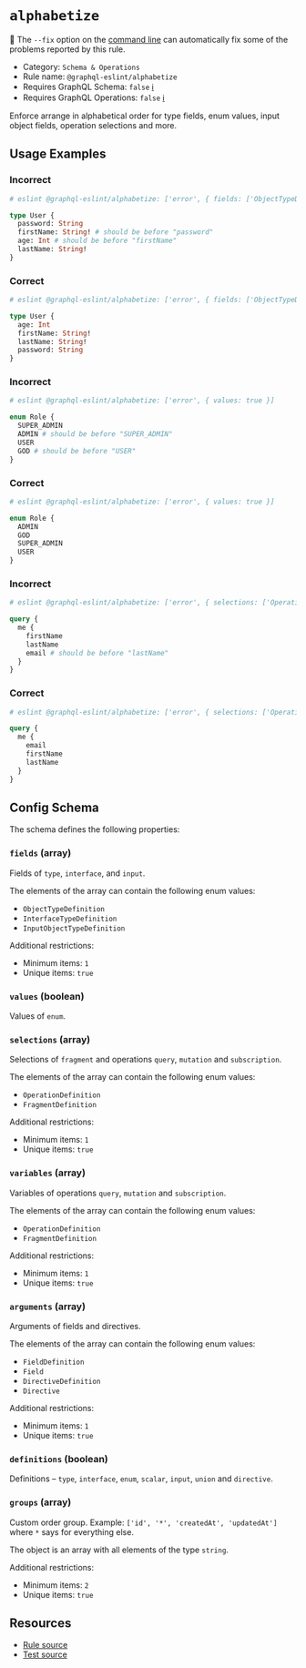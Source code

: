 # `alphabetize`

🔧 The `--fix` option on the
[command line](https://eslint.org/docs/user-guide/command-line-interface#--fix) can automatically
fix some of the problems reported by this rule.

- Category: `Schema & Operations`
- Rule name: `@graphql-eslint/alphabetize`
- Requires GraphQL Schema: `false`
  [ℹ️](/docs/getting-started#extended-linting-rules-with-graphql-schema)
- Requires GraphQL Operations: `false`
  [ℹ️](/docs/getting-started#extended-linting-rules-with-siblings-operations)

Enforce arrange in alphabetical order for type fields, enum values, input object fields, operation
selections and more.

## Usage Examples

### Incorrect

```graphql
# eslint @graphql-eslint/alphabetize: ['error', { fields: ['ObjectTypeDefinition'] }]

type User {
  password: String
  firstName: String! # should be before "password"
  age: Int # should be before "firstName"
  lastName: String!
}
```

### Correct

```graphql
# eslint @graphql-eslint/alphabetize: ['error', { fields: ['ObjectTypeDefinition'] }]

type User {
  age: Int
  firstName: String!
  lastName: String!
  password: String
}
```

### Incorrect

```graphql
# eslint @graphql-eslint/alphabetize: ['error', { values: true }]

enum Role {
  SUPER_ADMIN
  ADMIN # should be before "SUPER_ADMIN"
  USER
  GOD # should be before "USER"
}
```

### Correct

```graphql
# eslint @graphql-eslint/alphabetize: ['error', { values: true }]

enum Role {
  ADMIN
  GOD
  SUPER_ADMIN
  USER
}
```

### Incorrect

```graphql
# eslint @graphql-eslint/alphabetize: ['error', { selections: ['OperationDefinition'] }]

query {
  me {
    firstName
    lastName
    email # should be before "lastName"
  }
}
```

### Correct

```graphql
# eslint @graphql-eslint/alphabetize: ['error', { selections: ['OperationDefinition'] }]

query {
  me {
    email
    firstName
    lastName
  }
}
```

## Config Schema

The schema defines the following properties:

### `fields` (array)

Fields of `type`, `interface`, and `input`.

The elements of the array can contain the following enum values:

- `ObjectTypeDefinition`
- `InterfaceTypeDefinition`
- `InputObjectTypeDefinition`

Additional restrictions:

- Minimum items: `1`
- Unique items: `true`

### `values` (boolean)

Values of `enum`.

### `selections` (array)

Selections of `fragment` and operations `query`, `mutation` and `subscription`.

The elements of the array can contain the following enum values:

- `OperationDefinition`
- `FragmentDefinition`

Additional restrictions:

- Minimum items: `1`
- Unique items: `true`

### `variables` (array)

Variables of operations `query`, `mutation` and `subscription`.

The elements of the array can contain the following enum values:

- `OperationDefinition`
- `FragmentDefinition`

Additional restrictions:

- Minimum items: `1`
- Unique items: `true`

### `arguments` (array)

Arguments of fields and directives.

The elements of the array can contain the following enum values:

- `FieldDefinition`
- `Field`
- `DirectiveDefinition`
- `Directive`

Additional restrictions:

- Minimum items: `1`
- Unique items: `true`

### `definitions` (boolean)

Definitions – `type`, `interface`, `enum`, `scalar`, `input`, `union` and `directive`.

### `groups` (array)

Custom order group. Example: `['id', '*', 'createdAt', 'updatedAt']` where `*` says for everything
else.

The object is an array with all elements of the type `string`.

Additional restrictions:

- Minimum items: `2`
- Unique items: `true`

## Resources

- [Rule source](https://github.com/B2o5T/graphql-eslint/tree/master/packages/plugin/src/rules/alphabetize.ts)
- [Test source](https://github.com/B2o5T/graphql-eslint/tree/master/packages/plugin/__tests__/alphabetize.spec.ts)
